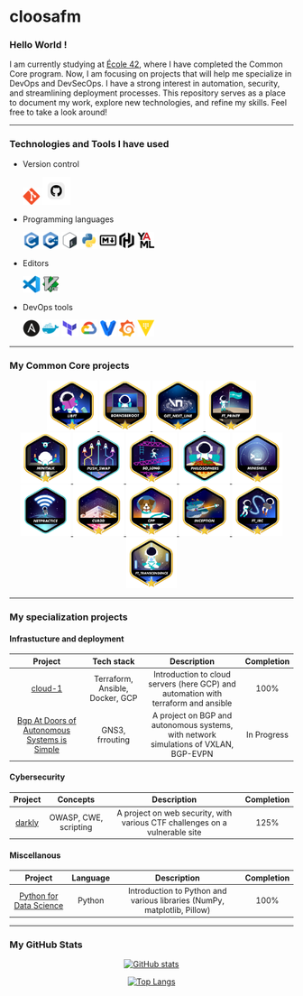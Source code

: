 # cloosafm

### Hello World !

I am currently studying at [École 42](https://42.fr/en/homepage/), where I have completed the Common Core program. Now, I am focusing on projects that will help me specialize in DevOps and DevSecOps. I have a strong interest in automation, security, and streamlining deployment processes. This repository serves as a place to document my work, explore new technologies, and refine my skills. Feel free to take a look around!

---

### Technologies and Tools I have used

- Version control

  <span style="display: inline-block;">
    <img src="icons/git-original.svg" alt="git" width="30" height="30" />
    <img src="icons/vecteezy_github-logo-transparent-background_46437248.png" alt="github" width="50" height="50" />
  </span>

- Programming languages

  <span style="display: inline-block;">
    <img src="icons/c-original.svg" alt="c" width="30"     height="30" />
    <img src="icons/cplusplus-original.svg"     alt="cplusplus" width="30" height="30" />
    <img src="icons/bash-original.svg" alt="bash"     width="30" height="30" />
    <img src="icons/python-original.svg" alt="python"     width="30" height="30" />
    <img src="icons/markdown-original.svg"     alt="markdown" width="30" height="30" />
    <img src="icons/hashicorp-svgrepo-com.svg"     alt="HCL" width="30" height="30" />
    <img src="icons/yaml-original.svg" alt="yaml"     width="30" height="30" />
  </span>

- Editors

  <span style="display: inline-block;">
    <img src="icons/vscode-original.svg" alt="vscode"     width="30" height="30" />
    <img src="icons/vim-original.svg" alt="vim"     width="30" height="30" />
  </span>

- DevOps tools

  <span style="display: inline-block;">
    <img src="icons/ansible-original.svg" alt="ansible"     width="30" height="30" />
    <img src="icons/docker-plain.svg" alt="docker"     width="30" height="30" />
    <img src="icons/terraform-original.svg"     alt="terraform" width="30" height="30" />
    <img src="icons/googlecloud-original.svg"     alt="google cloud" width="30" height="30" />
    <img src="icons/vagrant-original.svg" alt="vagrant"     width="30" height="30" />
    <img src="icons/grafana-original.svg" alt="grafana"     width="30" height="30" />
    <img src="icons/vault-original.svg" alt="vault"     width="30" height="30" />
  </span>

<!--
<img src="icons/kubernetes-original.svg" alt="kubernetes" width="30" height="30" />
-->


---

### My Common Core projects
<div align="center">

<a href="https://gitlab.com/42_cursus1/libft_42">
  <img src="https://github.com/cloosafm/cloosafm/blob/main/42_badges/libftm.png" alt="42 Badge" width="90" height="90">
</a>

<a href="https://gitlab.com/42_cursus1/Born2beroot">
  <img src="https://github.com/cloosafm/cloosafm/blob/main/42_badges/born2berootm.png" alt="42 Badge" width="90" height="90">
</a>
<a href="https://gitlab.com/42_cursus1/get_next_line">
  <img src="https://github.com/cloosafm/cloosafm/blob/main/42_badges/get_next_linem.png" alt="42 Badge" width="90" height="90">
</a>
<a href="https://gitlab.com/42_cursus1/ft_printf">
  <img src="https://github.com/cloosafm/cloosafm/blob/main/42_badges/ft_printfm.png" alt="42 Badge" width="90" height="90">
</a>
<br>
<a href="https://gitlab.com/42_cursus1/minitalk">
  <img src="https://github.com/cloosafm/cloosafm/blob/main/42_badges/minitalkm.png" alt="42 Badge" width="90" height="90">
</a>
<a href="https://gitlab.com/42_cursus1/push_swap">
  <img src="https://github.com/cloosafm/cloosafm/blob/main/42_badges/push_swape.png" alt="42 Badge" width="90" height="90">
</a>
<a href="https://gitlab.com/42_cursus1/so_long">
  <img src="https://github.com/cloosafm/cloosafm/blob/main/42_badges/so_longm.png" alt="42 Badge" width="90" height="90">
</a>
<a href="https://gitlab.com/42_cursus1/philosophers">
  <img src="https://github.com/cloosafm/cloosafm/blob/main/42_badges/philosopherse.png" alt="42 Badge" width="90" height="90">
</a>
<a href="https://gitlab.com/42_cursus1/minishell">
  <img src="https://github.com/cloosafm/cloosafm/blob/main/42_badges/minishellm.png" alt="42 Badge" width="90" height="90">
</a>
<br>
<a href="https://gitlab.com/42_cursus1/netpractice">
  <img src="https://github.com/cloosafm/cloosafm/blob/main/42_badges/netpracticee.png" alt="42 Badge" width="90" height="90">
</a>
<a href="https://gitlab.com/42_cursus1/cub3d">
  <img src="https://github.com/cloosafm/cloosafm/blob/main/42_badges/cub3dm.png" alt="42 Badge" width="90" height="90">
</a>
<a href="https://gitlab.com/42_cursus1/cpp_piscine">
  <img src="https://github.com/cloosafm/cloosafm/blob/main/42_badges/cppm.png" alt="42 Badge" width="90" height="90">
</a>
<a href="https://gitlab.com/42_cursus1/inception">
  <img src="https://github.com/cloosafm/cloosafm/blob/main/42_badges/inceptionm.png" alt="42 Badge" width="90" height="90">
</a>
<a href="https://gitlab.com/42_cursus1/ft_irc">
  <img src="https://github.com/cloosafm/cloosafm/blob/main/42_badges/ft_ircm.png" alt="42 Badge" width="90" height="90">
</a>
<br>
<a href="https://github.com/Dylonni/42_ft_transcendence">
  <img src="https://github.com/cloosafm/cloosafm/blob/main/42_badges/ft_transcendencem.png" alt="42 Badge" width="90" height="90">
</a>

</div>

---

### My specialization projects

#### Infrastucture and deployment

|Project|Tech stack|Description|Completion
|:--:|:--:|:--:|:--:|
| [cloud-1](https://github.com/cloosafm/cloud-1) | Terraform, Ansible, Docker, GCP | Introduction to cloud servers (here GCP) and automation with terraform and ansible | 100% |
| [Bgp At Doors of Autonomous Systems is Simple](https://github.com/cloosafm/BADASS) | GNS3, frrouting | A project on BGP and autonomous systems, with network simulations of VXLAN, BGP-EVPN | In Progress |

#### Cybersecurity

|Project|Concepts|Description|Completion
|:--:|:--:|:--:|:--:|
| [darkly](https://github.com/cloosafm/darkly) | OWASP, CWE, scripting | A project on web security, with various CTF challenges on a vulnerable site | 125% |


#### Miscellanous

|Project|Language|Description|Completion
|:--:|:--:|:--:|:--:|
| [Python for Data Science](https://github.com/cloosafm/piscine_python) | Python | Introduction to Python and various libraries (NumPy, matplotlib, Pillow) | 100% |


---



### My GitHub Stats

<div align="center">

[![GitHub stats](https://github-readme-stats.vercel.app/api?username=cloosafm&show_icons=true&hide_rank=false&theme=github_dark&hide=issues&hide_title=true)](https://github.com/anuraghazra/github-readme-stats)

[![Top Langs](https://github-readme-stats.vercel.app/api/top-langs/?username=cloosafm&langs_count=5&hide_title=true&count_private=true&include_all_commits=true&hide=java,html,css&theme=github_dark)](https://github.com/anuraghazra/github-readme-stats)


</div>








<!---

[![My GitHub Language Stats](https://github-readme-stats.vercel.app/api/top-langs/?username=jasongaylord&langs_count=5&theme=tokyonight)]()

(https://github.com/anuraghazra/github-readme-stats)

https://www.sitepoint.com/github-profile-readme/

https://www.sitepoint.com/github-profile-readme/
-->
